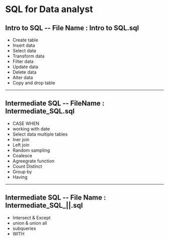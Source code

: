 # SQL for Data analyst 

## Intro to SQL -- File Name : Intro to SQL.sql 
- Create table
- Insert data
- Select data
- Transform data
- Filter data
- Update data
- Delete data
- Alter data
- Copy and drop table

---
## Intermediate SQL -- FileName : Intermediate_SQL.sql 
- CASE WHEN
- working with date
- Select data multiple tables
- Iner join
- Left join
- Random sampling
- Coalesce
- Agreegrate function
- Count Distinct
- Group by
- Having 

---
## Intermediate SQL -- File Name : Intermediate_SQL_||.sql
- Intersect & Except
- union & union all
- subqueries
- WITH 


